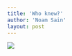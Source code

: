 ```yaml
---
title: 'Who knew?'
author: 'Noam Sain'
layout: post
---
```


![](https://3.bp.blogspot.com/_8aN4krk1nsk/TG_ALCrFsVI/AAAAAAAAAb4/AgnA4jQr5c0/s1600/20100312.jpg)
